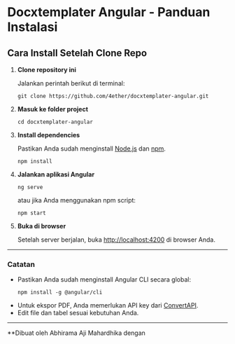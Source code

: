 # Docxtemplater Angular - Panduan Instalasi

## Cara Install Setelah Clone Repo

1. **Clone repository ini**
   
   Jalankan perintah berikut di terminal:
   ```
   git clone https://github.com/4ether/docxtemplater-angular.git
   ```

2. **Masuk ke folder project**
   ```
   cd docxtemplater-angular
   ```

3. **Install dependencies**
   
   Pastikan Anda sudah menginstall [Node.js](https://nodejs.org/) dan [npm](https://www.npmjs.com/).
   ```
   npm install
   ```

4. **Jalankan aplikasi Angular**
   ```
   ng serve
   ```
   atau jika Anda menggunakan npm script:
   ```
   npm start
   ```

5. **Buka di browser**
   
   Setelah server berjalan, buka [http://localhost:4200](http://localhost:4200) di browser Anda.

---

### Catatan

- Pastikan Anda sudah menginstall Angular CLI secara global:
  ```
  npm install -g @angular/cli
  ```
- Untuk ekspor PDF, Anda memerlukan API key dari [ConvertAPI](https://www.convertapi.com/).
- Edit file dan tabel sesuai kebutuhan Anda.

---

**Dibuat oleh Abhirama Aji Mahardhika dengan
